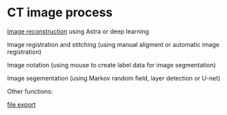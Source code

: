 # CT image process 

[Image reconstruction](Main.m) 
using Astra or deep learning

Image registration and stitching (using manual aligment or automatic image registration)

Image notation (using mouse to create label data for image segmentation)

Image segementation (using Markov random field, layer detection or U-net)


Other functions: 

[file export](vgi_to_tiff)
